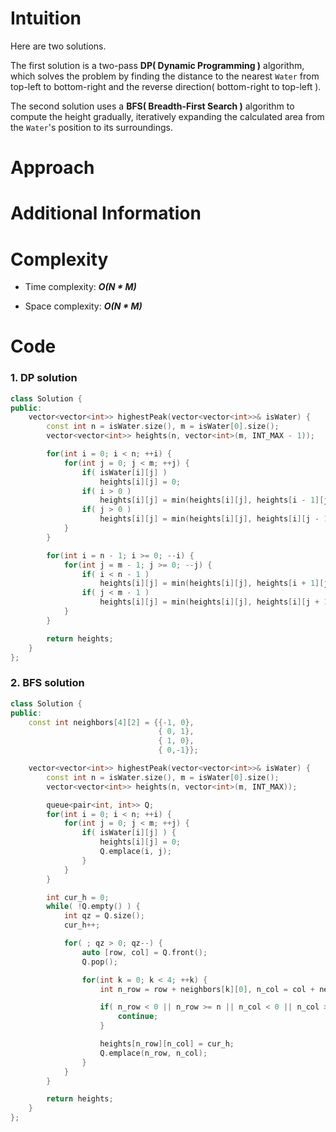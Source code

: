 # Intuition
Here are two solutions.

The first solution is a two-pass **DP( Dynamic Programming )** algorithm, 
which solves the problem by finding the distance to the nearest `Water` from top-left to bottom-right and the reverse direction( bottom-right to top-left ).

The second solution uses a **BFS( Breadth-First Search )** algorithm to compute the height gradually, 
iteratively expanding the calculated area from the `Water`'s position to its surroundings.
# Approach

# Additional Information

# Complexity
- Time complexity: ***O(N * M)***
<!-- Add your time complexity here, e.g. $$O(n)$$ -->

- Space complexity: ***O(N * M)***
<!-- Add your space complexity here, e.g. $$O(n)$$ -->

# Code
### 1. DP solution
```cpp
class Solution {
public:
    vector<vector<int>> highestPeak(vector<vector<int>>& isWater) {
        const int n = isWater.size(), m = isWater[0].size();
        vector<vector<int>> heights(n, vector<int>(m, INT_MAX - 1));

        for(int i = 0; i < n; ++i) {
            for(int j = 0; j < m; ++j) {
                if( isWater[i][j] )
                    heights[i][j] = 0;
                if( i > 0 )
                    heights[i][j] = min(heights[i][j], heights[i - 1][j] + 1);
                if( j > 0 )
                    heights[i][j] = min(heights[i][j], heights[i][j - 1] + 1);
            }
        }

        for(int i = n - 1; i >= 0; --i) {
            for(int j = m - 1; j >= 0; --j) {
                if( i < n - 1 )
                    heights[i][j] = min(heights[i][j], heights[i + 1][j] + 1);
                if( j < m - 1 )
                    heights[i][j] = min(heights[i][j], heights[i][j + 1] + 1);
            }
        }

        return heights;
    }
};
```
### 2. BFS solution
```cpp
class Solution {
public:
    const int neighbors[4][2] = {{-1, 0},
                                 { 0, 1},
                                 { 1, 0},
                                 { 0,-1}};

    vector<vector<int>> highestPeak(vector<vector<int>>& isWater) {
        const int n = isWater.size(), m = isWater[0].size();
        vector<vector<int>> heights(n, vector<int>(m, INT_MAX));

        queue<pair<int, int>> Q;
        for(int i = 0; i < n; ++i) {
            for(int j = 0; j < m; ++j) {
                if( isWater[i][j] ) {
                    heights[i][j] = 0;
                    Q.emplace(i, j);
                }
            }
        }

        int cur_h = 0;
        while( !Q.empty() ) {
            int qz = Q.size();
            cur_h++;

            for( ; qz > 0; qz--) {
                auto [row, col] = Q.front();
                Q.pop();

                for(int k = 0; k < 4; ++k) {
                    int n_row = row + neighbors[k][0], n_col = col + neighbors[k][1];

                    if( n_row < 0 || n_row >= n || n_col < 0 || n_col >= m || heights[n_row][n_col] <= cur_h ) {
                        continue;
                    }

                    heights[n_row][n_col] = cur_h;
                    Q.emplace(n_row, n_col);
                }
            }
        }

        return heights;
    }
};
```
